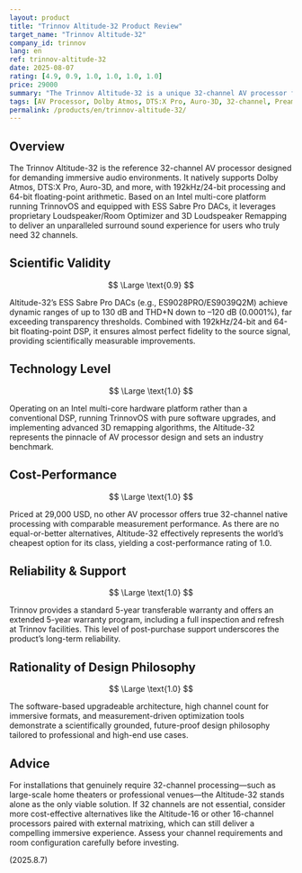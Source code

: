 ```yaml
---
layout: product
title: "Trinnov Altitude-32 Product Review"
target_name: "Trinnov Altitude-32"
company_id: trinnov
lang: en
ref: trinnov-altitude-32
date: 2025-08-07
rating: [4.9, 0.9, 1.0, 1.0, 1.0, 1.0]
price: 29000
summary: "The Trinnov Altitude-32 is a unique 32-channel AV processor from France, featuring ESS Sabre Pro DACs and an Intel multi-core platform for industry-leading measurement performance. It is the only solution for true 32-channel immersive environments, priced at 29,000 USD."
tags: [AV Processor, Dolby Atmos, DTS:X Pro, Auro-3D, 32-channel, Preamplifier]
permalink: /products/en/trinnov-altitude-32/
---
```

## Overview

The Trinnov Altitude-32 is the reference 32-channel AV processor designed for demanding immersive audio environments. It natively supports Dolby Atmos, DTS:X Pro, Auro-3D, and more, with 192kHz/24-bit processing and 64-bit floating-point arithmetic. Based on an Intel multi-core platform running TrinnovOS and equipped with ESS Sabre Pro DACs, it leverages proprietary Loudspeaker/Room Optimizer and 3D Loudspeaker Remapping to deliver an unparalleled surround sound experience for users who truly need 32 channels. 

## Scientific Validity

$$ \Large \text{0.9} $$

Altitude-32’s ESS Sabre Pro DACs (e.g., ES9028PRO/ES9039Q2M) achieve dynamic ranges of up to 130 dB and THD+N down to –120 dB (0.0001%), far exceeding transparency thresholds. Combined with 192kHz/24-bit and 64-bit floating-point DSP, it ensures almost perfect fidelity to the source signal, providing scientifically measurable improvements. 

## Technology Level

$$ \Large \text{1.0} $$

Operating on an Intel multi-core hardware platform rather than a conventional DSP, running TrinnovOS with pure software upgrades, and implementing advanced 3D remapping algorithms, the Altitude-32 represents the pinnacle of AV processor design and sets an industry benchmark. 

## Cost-Performance

$$ \Large \text{1.0} $$

Priced at 29,000 USD, no other AV processor offers true 32-channel native processing with comparable measurement performance. As there are no equal-or-better alternatives, Altitude-32 effectively represents the world’s cheapest option for its class, yielding a cost-performance rating of 1.0. 

## Reliability & Support

$$ \Large \text{1.0} $$

Trinnov provides a standard 5-year transferable warranty and offers an extended 5-year warranty program, including a full inspection and refresh at Trinnov facilities. This level of post-purchase support underscores the product’s long-term reliability. 

## Rationality of Design Philosophy

$$ \Large \text{1.0} $$

The software-based upgradeable architecture, high channel count for immersive formats, and measurement-driven optimization tools demonstrate a scientifically grounded, future-proof design philosophy tailored to professional and high-end use cases. 

## Advice

For installations that genuinely require 32-channel processing—such as large-scale home theaters or professional venues—the Altitude-32 stands alone as the only viable solution. If 32 channels are not essential, consider more cost-effective alternatives like the Altitude-16 or other 16-channel processors paired with external matrixing, which can still deliver a compelling immersive experience. Assess your channel requirements and room configuration carefully before investing.

(2025.8.7)

